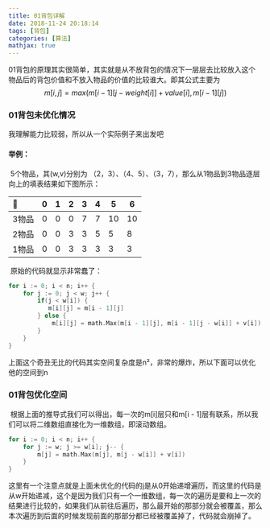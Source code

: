 ```yaml
---
title: 01背包详解
date: 2018-11-24 20:18:14
tags: [背包]
categories: [算法]
mathjax: true
---
```


01背包的原理其实很简单，其实就是从不放背包的情况下一层层去比较放入这个物品后的背包价值和不放入物品的价值的比较谁大。即其公式主要为
$$
m[i,j]=max(m[i-1][j-weight[i]]+value[i], m[i-1][j])
$$
<!--more-->
### 01背包未优化情况​  	
我理解能力比较弱，所以从一个实际例子来出发吧

#### 举例：

​	5个物品，其(w,v)分别为  （2，3）、（4、5）、（3，7），那么从1物品到3物品逐层向上的填表结果如下图所示：

| 🎒     | 0    | 1    | 2    | 3    | 4    | 5    | 6    |
| :---- | ---- | ---- | ---- | ---- | ---- | ---- | ---- |
| 3物品 | 0    | 0    | 0    | 7    | 7    | 10   | 10   |
| 2物品 | 0    | 0    | 3    | 3    | 5    | 5    | 8    |
| 1物品 | 0    | 0    | 3    | 3    | 3    | 3    | 3    |

​	原始的代码就显示非常蠢了：

```go
for i := 0; i < n; i++ {
    for j := 0; j < w; j++ {
        if(j < w[i]) {
           m[i][j] = m[i - 1][j]
        } else {
            m[i][j] = math.Max(m[i - 1][j], m[i - 1][j - w[i]] + v[i])
        }
    }
}
```

​	上面这个奇丑无比的代码其实空间复杂度是n²，非常的爆炸，所以下面可以优化他的空间到n	

### 01背包优化空间

​	根据上面的推导式我们可以得出，每一次的m\[i]层只和m[i - 1]层有联系，所以我们可以将二维数组直接化为一维数组，即滚动数组。	

```go
for i := 0; i < n; i++ {
    for j := w; j >= w[i]; j-- {
        m[j] = math.Max(m[j], m[j - w[i]] + v[i])
    }
}
```

​	这里有一个注意点就是上面未优化的代码的j是从0开始递增遍历，而这里的代码是从w开始递减，这个是因为我们只有一个一维数组，每一次的遍历是要和上一次的结果进行比较的，如果我们从前往后遍历，那么最开始的那部分就会被覆盖，那么本次遍历到后面的时候发现前面的那部分都已经被覆盖掉了，代码就会崩掉了。
